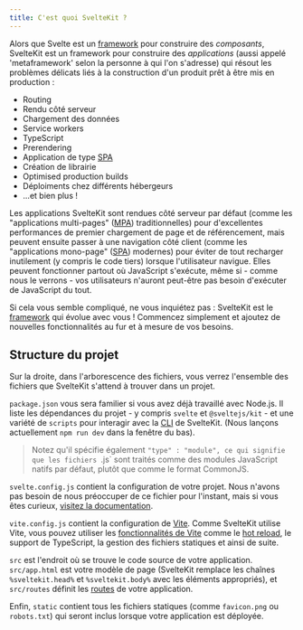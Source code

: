 ```yaml
---
title: C'est quoi SvelteKit ?
---
```


Alors que Svelte est un <span class="vo">[framework](PUBLIC_SVELTE_SITE_URL/docs/web#framework)</span> pour construire des _composants_, SvelteKit est un framework pour construire des _applications_ (aussi appelé 'metaframework' selon la personne à qui l'on s'adresse) qui résout les problèmes délicats liés à la construction d'un produit prêt à être mis en production :

- Routing
- Rendu côté serveur
- Chargement des données
- Service workers
- TypeScript
- Prerendering
- Application de type <span class="vo">[SPA](PUBLIC_SVELTE_SITE_URL/docs/web#spa)</span>
- Création de librairie
- Optimised production builds
- Déploiments chez différents hébergeurs
- ...et bien plus !

Les applications SvelteKit sont rendues côté serveur par défaut (comme les "applications multi-pages" (<span class="vo">[MPA](PUBLIC_SVELTE_SITE_URL/docs/web#mpa)</span>) traditionnelles) pour d'excellentes performances de premier chargement de page et de référencement, mais peuvent ensuite passer à une navigation côté client (comme les "applications mono-page" (<span class="vo">[SPA](PUBLIC_SVELTE_SITE_URL/docs/web#spa)</span>) modernes) pour éviter de tout recharger inutilement (y compris le code tiers) lorsque l'utilisateur navigue. Elles peuvent fonctionner partout où JavaScript s'exécute, même si - comme nous le verrons - vos utilisateurs n'auront peut-être pas besoin d'exécuter de JavaScript du tout.

Si cela vous semble compliqué, ne vous inquiétez pas : SvelteKit est le <span class="vo">[framework](PUBLIC_SVELTE_SITE_URL/docs/web#framework)</span> qui évolue avec vous ! Commencez simplement et ajoutez de nouvelles fonctionnalités au fur et à mesure de vos besoins.

## Structure du projet

Sur la droite, dans l'arborescence des fichiers, vous verrez l'ensemble des fichiers que SvelteKit s'attend à trouver dans un projet.

`package.json` vous sera familier si vous avez déjà travaillé avec Node.js. Il liste les dépendances du projet - y compris `svelte` et `@sveltejs/kit` - et une variété de `scripts` pour interagir avec la <span class="vo">[CLI](PUBLIC_SVELTE_SITE_URL/docs/development#cli)</span> de SvelteKit. (Nous lançons actuellement `npm run dev` dans la fenêtre du bas).

> Notez qu'il spécifie également `"type" : "module", ce qui signifie que les fichiers `.js` sont traités comme des modules JavaScript natifs par défaut, plutôt que comme le format CommonJS.

`svelte.config.js` contient la configuration de votre projet. Nous n'avons pas besoin de nous préoccuper de ce fichier pour l'instant, mais si vous êtes curieux, [visitez la documentation](https://kit.svelte.dev/docs/configuration).

`vite.config.js` contient la configuration de [Vite](https://vitejs.dev/). Comme SvelteKit utilise Vite, vous pouvez utiliser les [fonctionnalités de Vite](https://vitejs.dev/guide/features.html) comme le [hot reload](PUBLIC_SVELTE_SITE_URL/docs/web#hmr), le support de TypeScript, la gestion des fichiers statiques et ainsi de suite.

`src` est l'endroit où se trouve le code source de votre application. `src/app.html` est votre modèle de page (SvelteKit remplace les chaînes `%sveltekit.head%` et `%sveltekit.body%` avec les éléments appropriés), et `src/routes` définit les [routes](/tutorial/pages) de votre application.

Enfin, `static` contient tous les fichiers statiques (comme `favicon.png` ou `robots.txt`) qui seront inclus lorsque votre application est déployée.
